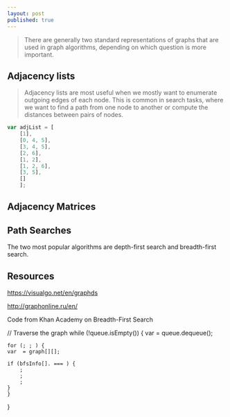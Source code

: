 ```yaml
---
layout: post
published: true
---
```


> There are generally two standard representations of graphs that are used in graph algorithms, depending on which question is more important.

## Adjacency lists

> Adjacency lists are most useful when we mostly want to enumerate outgoing edges of each node. This is common in search tasks, where we want to find a path from one node to another or compute the distances between pairs of nodes. 

```javascript
var adjList = [
    [1],
    [0, 4, 5],
    [3, 4, 5],
    [2, 6],
    [1, 2],
    [1, 2, 6],
    [3, 5],
    []
    ];
  ```

## Adjacency Matrices

## Path Searches

The two most popular algorithms are depth-first search and breadth-first search.

## Resources


https://visualgo.net/en/graphds

http://graphonline.ru/en/


Code from Khan Academy on Breadth-First Search

// Traverse the graph
while (!queue.isEmpty()) {
    var  = queue.dequeue();

    for (; ; ) {
	var  = graph[][];

	if (bfsInfo[]. === ) {
	    ;
	    ;
	    ;
	}
    }
}
